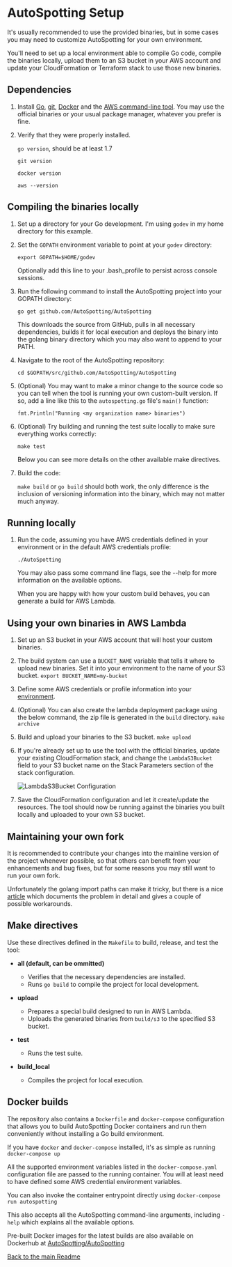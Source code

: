 # AutoSpotting Setup #

It's usually recommended to use the provided binaries, but in some cases you may
need to customize AutoSpotting for your own environment.

You'll need to set up a local environment able to compile Go code, compile the
binaries locally, upload them to an S3 bucket in your AWS account and update
your CloudFormation or Terraform stack to use those new binaries.

## Dependencies ##

1. Install [Go](https://golang.org/dl/), [git](https://git-scm.com/downloads),
   [Docker](https://www.docker.com/) and the [AWS command-line
   tool](https://aws.amazon.com/cli/). You may use the official binaries or your
   usual package manager, whatever you prefer is fine.

1. Verify that they were properly installed.

   `go version`, should be at least 1.7

   `git version`

   `docker version`

   `aws --version`

## Compiling the binaries locally ##

1. Set up a directory for your Go development. I'm using `godev` in my home
   directory for this example.

1. Set the `GOPATH` environment variable to point at your `godev` directory:

   `export GOPATH=$HOME/godev`

   Optionally add this line to your .bash_profile to persist across console
   sessions.

1. Run the following command to install the AutoSpotting project into your
   GOPATH directory:

   `go get github.com/AutoSpotting/AutoSpotting`

   This downloads the source from GitHub, pulls in all necessary dependencies,
   builds it for local execution and deploys the binary into the golang binary
   directory which you may also want to append to your PATH.

1. Navigate to the root of the AutoSpotting repository:

   `cd $GOPATH/src/github.com/AutoSpotting/AutoSpotting`

1. (Optional) You may want to make a minor change to the source code so you can
   tell when the tool is running your own custom-built version. If so, add a
   line like this to the `autospotting.go` file's `main()` function:

   `fmt.Println("Running <my organization name> binaries")`

1. (Optional) Try building and running the test suite locally to make sure
   everything works correctly:

   `make test`

   Below you can see more details on the other available make directives.

1. Build the code:

   `make build` or `go build` should both work, the only difference is the
   inclusion of versioning information into the binary, which may not matter
   much anyway.

## Running locally ##

1. Run the code, assuming you have AWS credentials defined in your environment
   or in the default AWS credentials profile:

   `./AutoSpotting`

   You may also pass some command line flags, see the --help for more
   information on the available options.

   When you are happy with how your custom build behaves, you can generate a
   build for AWS Lambda.

## Using your own binaries in AWS Lambda ##

1. Set up an S3 bucket in your AWS account that will host your custom binaries.

1. The build system can use a `BUCKET_NAME` variable that tells it where to
   upload new binaries. Set it into your environment to the name of your S3
   bucket.
   `export BUCKET_NAME=my-bucket`

1. Define some AWS credentials or profile information into your
   [environment](http://docs.aws.amazon.com/cli/latest/userguide/cli-chap-getting-started.html#cli-environment).

1. (Optional) You can also create the lambda deployment package using the below
   command, the zip file is generated in the `build` directory.
   `make archive`

1. Build and upload your binaries to the S3 bucket.
   `make upload`

1. If you're already set up to use the tool with the official binaries, update
   your existing CloudFormation stack, and change the `LambdaS3Bucket` field to
   your S3 bucket name on the Stack Parameters section of the stack
   configuration.

   ![LambdaS3Bucket
   Configuration](https://mcristi.files.wordpress.com/2016/04/installationcloudformation2.png)

1. Save the CloudFormation configuration and let it create/update the resources.
   The tool should now be running against the binaries you built locally and
   uploaded to your own S3 bucket.

## Maintaining your own fork ##

It is recommended to contribute your changes into the mainline version of the
project whenever possible, so that others can benefit from your enhancements and
bug fixes, but for some reasons you may still want to run your own fork.

Unfortunately the golang import paths can make it tricky, but there is a nice
[article](http://code.openark.org/blog/development/forking-golang-repositories-on-github-and-managing-the-import-path)
which documents the problem in detail and gives a couple of possible
workarounds.

## Make directives ##

Use these directives defined in the `Makefile` to build, release, and test the
tool:

* **all (default, can be ommitted)**
  * Verifies that the necessary dependencies are installed.
  * Runs `go build` to compile the project for local development.

* **upload**
  * Prepares a special build designed to run in AWS Lambda.
  * Uploads the generated binaries from `build/s3` to the specified S3 bucket.

* **test**
  * Runs the test suite.

* **build_local**
  * Compiles the project for local execution.

## Docker builds ##

The repository also contains a `Dockerfile` and `docker-compose` configuration
that allows you to build AutoSpotting Docker containers and run them
conveniently without installing a Go build environment.

If you have `docker` and `docker-compose` installed, it's as simple as running
`docker-compose up`

All the supported environment variables listed in the `docker-compose.yaml`
configuration file are passed to the running container. You will at least need
to have defined some AWS credential environment variables.

You can also invoke the container entrypoint directly using
    `docker-compose run autospotting`

This also accepts all the AutoSpotting command-line arguments, including `-help`
which explains all the available options.

Pre-built Docker images for the latest builds are also available on Dockerhub at
[AutoSpotting/AutoSpotting](https://hub.docker.com/r/AutoSpotting/AutoSpotting/)

[Back to the main Readme](./README.md)
